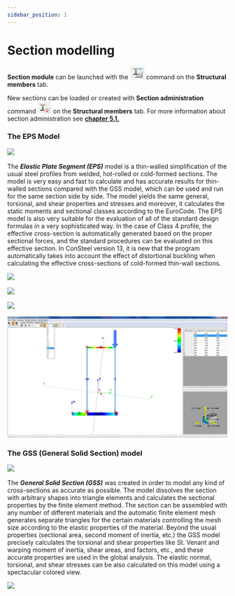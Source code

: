 ```yaml
---
sidebar_position: 1
---
```

# Section modelling

**Section module** can be launched with the ![](./img/wp-content-uploads-2021-04-cmd_sectionmodule.png) command on the **Structural members** tab.

<!-- /wp:paragraph -->

<!-- wp:paragraph -->

New sections can be loaded or created with **Section administration** command ![](./img/wp-content-uploads-2021-04-cmd_section_admin.png) on the **Structural members** tab. For more information about section administration see **[chapter 5.1.](../5_0_structural-modeling/5_1_section-administration.md)**

<!-- /wp:paragraph -->
### The EPS Model

<!-- /wp:heading -->

<!-- wp:image {"align":"center","id":8465,"sizeSlug":"large","linkDestination":"media"} -->

[![](https://consteelsoftware.com/wp-content/uploads/2021/04/11-3-eps-model1.png)](./img/wp-content-uploads-2021-04-11-3-eps-model1.png)

<!-- /wp:image -->

<!-- wp:paragraph {"align":"justify"} -->

The _**Elastic Plate Segment (EPS)**_ model is a thin-walled simplification of the usual steel profiles from welded, hot-rolled or cold-formed sections. The model is very easy and fast to calculate and has accurate results for thin-walled sections compared with the GSS model, which can be used and run for the same section side by side. The model yields the same general, torsional, and shear properties and stresses and moreover, it calculates the static moments and sectional classes according to the EuroCode. The EPS model is also very suitable for the evaluation of all of the standard design formulas in a very sophisticated way. In the case of Class 4 profile, the effective cross-section is automatically generated based on the proper sectional forces, and the standard procedures can be evaluated on this effective section. In ConSteel version 13, it is new that the program automatically takes into account the effect of distortional buckling when calculating the effective cross-sections of cold-formed thin-wall sections.

<!-- /wp:paragraph -->

<!-- wp:columns {"verticalAlignment":"center","align":"wide"} -->

<!-- wp:column {"verticalAlignment":"center"} -->

<!-- wp:image {"align":"center","id":8471,"width":195,"height":372,"sizeSlug":"large","linkDestination":"media"} -->

[![](https://consteelsoftware.com/wp-content/uploads/2021/04/11-3-eps-model2.jpg)](./img/wp-content-uploads-2021-04-11-3-eps-model2.jpg)

<!-- /wp:image -->

<!-- /wp:column -->

<!-- wp:column {"verticalAlignment":"center"} -->

<!-- wp:image {"align":"center","id":8477,"sizeSlug":"large","linkDestination":"media"} -->

[![](https://consteelsoftware.com/wp-content/uploads/2021/04/11-3-eps-model3.png)](./img/wp-content-uploads-2021-04-11-3-eps-model3.png)

<!-- /wp:image -->

<!-- /wp:column -->

<!-- wp:column {"verticalAlignment":"center"} -->

<!-- wp:image {"align":"center","id":8483,"sizeSlug":"large","linkDestination":"media"} -->

[![](https://consteelsoftware.com/wp-content/uploads/2021/04/11-3-eps-model4.png)](./img/wp-content-uploads-2021-04-11-3-eps-model4.png)

<!-- /wp:image -->

<!-- /wp:column -->

<!-- /wp:columns -->

<!-- wp:image {"id":8495,"sizeSlug":"large","linkDestination":"media"} -->

[![](./img/wp-content-uploads-2021-04-11-3-eps-model5-1024x561.jpg)](https://consteelsoftware.com/wp-content/uploads/2021/04/11-3-eps-model5.jpg)

<!-- /wp:image -->

<!-- wp:spacer -->

<!-- /wp:spacer -->

<!-- wp:heading {"level":3} -->

### The GSS (General Solid Section) model

<!-- /wp:heading -->

<!-- wp:image {"id":8509,"sizeSlug":"large","linkDestination":"media"} -->

[![](https://consteelsoftware.com/wp-content/uploads/2021/04/11-3-2-gss-model1.png)](./img/wp-content-uploads-2021-04-11-3-2-gss-model1.png)

<!-- /wp:image -->

<!-- wp:columns -->

<!-- wp:column {"width":"66.66%"} -->

<!-- wp:paragraph {"align":"justify"} -->

The _**General Solid Section (GSS)**_ was created in order to model any kind of cross-sections as accurate as possible. The model dissolves the section with arbitrary shapes into triangle elements and calculates the sectional properties by the finite element method. The section can be assembled with any number of different materials and the automatic finite element mesh generates separate triangles for the certain materials controlling the mesh size according to the elastic properties of the material. Beyond the usual properties (sectional area, second moment of inertia, etc.) the GSS model precisely calculates the torsional and shear properties like St. Venant and warping moment of inertia, shear areas, and factors, etc., and these accurate properties are used in the global analysis. The elastic normal, torsional, and shear stresses can be also calculated on this model using a spectacular colored view.

<!-- /wp:paragraph -->

<!-- /wp:column -->

<!-- wp:column {"width":"33.33%"} -->

<!-- wp:image {"id":8502,"sizeSlug":"large","linkDestination":"media"} -->

[![](https://consteelsoftware.com/wp-content/uploads/2021/04/11-3-2-gss-model.jpg)](./img/wp-content-uploads-2021-04-11-3-2-gss-model.jpg)

<!-- /wp:image -->

<!-- /wp:column -->

<!-- /wp:columns -->
